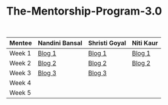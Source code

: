 # The-Mentorship-Program-3.0
<br/>

| Mentee  | Nandini Bansal | Shristi Goyal | Niti Kaur |
| ------------- | ------------- | ------------- | ------------- |
| Week 1  | [Blog 1](https://nandinibansal1811.medium.com/women-who-code-mentorship-3-0-week-1-2920c544ed42)  | [Blog 1](https://shrishtigoyal.medium.com/women-who-code-mentorship-program-3-0-week-1-e7a686d5c189)  | [Blog 1](https://niti-kaur.medium.com/women-who-code-mentorship-programme-3-0-week-1-7f298c151556)  |
| Week 2  | [Blog 2](https://nandinibansal1811.medium.com/women-who-code-mentorship-program-week-2-aaecb2bbe902) | [Blog 2](https://shrishtigoyal.medium.com/wwcd-mentorship-program-3-0-week-2-9e91cfc508ca) | [Blog 2](https://niti-kaur.medium.com/women-who-code-delhi-week-2-c265437c0d52) |
| Week 3  | [Blog 3](https://nandinibansal1811.medium.com/women-who-code-mentorship-program-week-3-6cc4894817d5) | [Blog 3](https://shrishtigoyal.medium.com/wwcd-mentorship-program-3-0-week-3-6565c672c431) |  |
| Week 4  |  |  |  |
| Week 5  |  |  |  |

